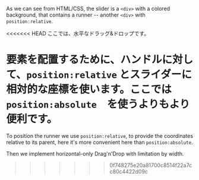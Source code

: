 As we can see from HTML/CSS, the slider is a `<div>` with a colored background, that contains a runner -- another `<div>` with `position:relative`.

<<<<<<< HEAD
ここでは、水平なドラッグ&ドロップです。

要素を配置するために、ハンドルに対して、`position:relative` とスライダーに相対的な座標を使います。ここでは　`position:absolute`　を使うよりもより便利です。
=======
To position the runner we use `position:relative`, to provide the coordinates relative to its parent, here it's more convenient here than `position:absolute`.

Then we implement horizontal-only Drag'n'Drop with limitation by width.
>>>>>>> 0f748275e20a81700c8514f22a7cc80c4422d09c
